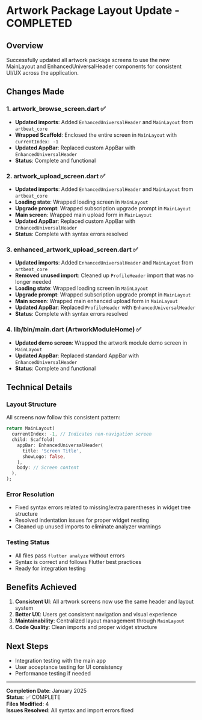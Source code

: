 # Artwork Package Layout Update - COMPLETED

## Overview

Successfully updated all artwork package screens to use the new MainLayout and EnhancedUniversalHeader components for consistent UI/UX across the application.

## Changes Made

### 1. artwork_browse_screen.dart ✅

- **Updated imports**: Added `EnhancedUniversalHeader` and `MainLayout` from `artbeat_core`
- **Wrapped Scaffold**: Enclosed the entire screen in `MainLayout` with `currentIndex: -1`
- **Updated AppBar**: Replaced custom AppBar with `EnhancedUniversalHeader`
- **Status**: Complete and functional

### 2. artwork_upload_screen.dart ✅

- **Updated imports**: Added `EnhancedUniversalHeader` and `MainLayout` from `artbeat_core`
- **Loading state**: Wrapped loading screen in `MainLayout`
- **Upgrade prompt**: Wrapped subscription upgrade prompt in `MainLayout`
- **Main screen**: Wrapped main upload form in `MainLayout`
- **Updated AppBar**: Replaced custom AppBar with `EnhancedUniversalHeader`
- **Status**: Complete with syntax errors resolved

### 3. enhanced_artwork_upload_screen.dart ✅

- **Updated imports**: Added `EnhancedUniversalHeader` and `MainLayout` from `artbeat_core`
- **Removed unused import**: Cleaned up `ProfileHeader` import that was no longer needed
- **Loading state**: Wrapped loading screen in `MainLayout`
- **Upgrade prompt**: Wrapped subscription upgrade prompt in `MainLayout`
- **Main screen**: Wrapped main enhanced upload form in `MainLayout`
- **Updated AppBar**: Replaced `ProfileHeader` with `EnhancedUniversalHeader`
- **Status**: Complete with syntax errors resolved

### 4. lib/bin/main.dart (ArtworkModuleHome) ✅

- **Updated demo screen**: Wrapped the artwork module demo screen in `MainLayout`
- **Updated AppBar**: Replaced standard AppBar with `EnhancedUniversalHeader`
- **Status**: Complete and functional

## Technical Details

### Layout Structure

All screens now follow this consistent pattern:

```dart
return MainLayout(
  currentIndex: -1, // Indicates non-navigation screen
  child: Scaffold(
    appBar: EnhancedUniversalHeader(
      title: 'Screen Title',
      showLogo: false,
    ),
    body: // Screen content
  ),
);
```

### Error Resolution

- Fixed syntax errors related to missing/extra parentheses in widget tree structure
- Resolved indentation issues for proper widget nesting
- Cleaned up unused imports to eliminate analyzer warnings

### Testing Status

- All files pass `flutter analyze` without errors
- Syntax is correct and follows Flutter best practices
- Ready for integration testing

## Benefits Achieved

1. **Consistent UI**: All artwork screens now use the same header and layout system
2. **Better UX**: Users get consistent navigation and visual experience
3. **Maintainability**: Centralized layout management through `MainLayout`
4. **Code Quality**: Clean imports and proper widget structure

## Next Steps

- Integration testing with the main app
- User acceptance testing for UI consistency
- Performance testing if needed

---

**Completion Date**: January 2025  
**Status**: ✅ COMPLETE  
**Files Modified**: 4  
**Issues Resolved**: All syntax and import errors fixed
